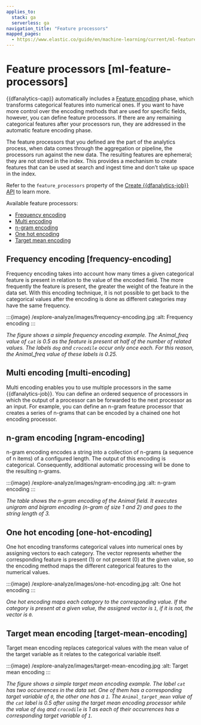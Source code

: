 ```yaml
---
applies_to:
  stack: ga
  serverless: ga
navigation_title: "Feature processors"
mapped_pages:
  - https://www.elastic.co/guide/en/machine-learning/current/ml-feature-processors.html
---
```


# Feature processors [ml-feature-processors]

{{dfanalytics-cap}} automatically includes a [Feature encoding](ml-feature-encoding.md) phase, which transforms categorical features into numerical ones. If you want to have more control over the encoding methods that are used for specific fields, however, you can define  feature processors. If there are any remaining categorical features after your processors run, they are addressed in the automatic feature encoding phase.

The feature processors that you defined are the part of the analytics process, when data comes through the aggregation or pipeline, the processors run against the new data. The resulting features are ephemeral; they are not stored in the index. This provides a mechanism to create features that can be used at search and ingest time and don’t take up space in the index.

Refer to the `feature_processors` property of the [Create {{dfanalytics-job}} API](https://www.elastic.co/docs/api/doc/elasticsearch/operation/operation-ml-put-data-frame-analytics) to learn more.

Available feature processors:

* [Frequency encoding](#frequency-encoding)
* [Multi encoding](#multi-encoding)
* [n-gram encoding](#ngram-encoding)
* [One hot encoding](#one-hot-encoding)
* [Target mean encoding](#target-mean-encoding)

## Frequency encoding [frequency-encoding]

Frequency encoding takes into account how many times a given categorical feature is present in relation to the value of the encoded field.
The more frequently the feature is present, the greater the weight of the feature in the data set.
With this encoding technique, it is not possible to get back to the categorical values after the encoding is done as different categories may have the same frequency.

:::{image} /explore-analyze/images/frequency-encoding.jpg
:alt: Frequency encoding
:::

*The figure shows a simple frequency encoding example. The Animal_freq value of `cat` is 0.5 as the feature is present at half of the number of related values. The labels `dog` and `crocodile` occur only once each. For this reason, the Animal_freq value of these labels is 0.25.*

## Multi encoding [multi-encoding]  

Multi encoding enables you to use multiple processors in the same {{dfanalytics-job}}.
You can define an ordered sequence of processors in which the output of a processor can be forwarded to the next processor as an input.
For example, you can define an n-gram feature processor that creates a series of n-grams that can be encoded by a chained one hot encoding processor.

## n-gram encoding [ngram-encoding]

n-gram encoding encodes a string into a collection of n-grams (a sequence of n items) of a configured length.
The output of this encoding is categorical.
Consequently, additional automatic processing will be done to the resulting n-grams.

:::{image} /explore-analyze/images/ngram-encoding.jpg
:alt: n-gram encoding
:::

*The table shows the n-gram encoding of the Animal field. It executes unigram and bigram encoding (n-gram of size 1 and 2) and goes to the string length of 3.*

## One hot encoding [one-hot-encoding]

One hot encoding transforms categorical values into numerical ones by assigning vectors to each category.
The vector represents whether the corresponding feature is present (1) or not present (0) at the given value, so the encoding method maps the different categorical features to the numerical values.

:::{image} /explore-analyze/images/one-hot-encoding.jpg
:alt: One hot encoding
:::

*One hot encoding maps each category to the corresponding value. If the category is present at a given value, the assigned vector is `1`, if it is not, the vector is `0`.*

## Target mean encoding [target-mean-encoding]

Target mean encoding replaces categorical values with the mean value of the target variable as it relates to the categorical variable itself.

:::{image} /explore-analyze/images/target-mean-encoding.jpg
:alt: Target mean encoding
:::

*The figure shows a simple target mean encoding example. The label `cat` has two occurrences in the data set. One of them has a corresponding target variable of `0`, the other one has a `1`.  The `Animal_target_mean` value of the `cat` label is 0.5 after using the target mean encoding processor while the value of `dog` and `crocodile` is 1 as each of their occurrences has a corresponding target variable of `1`.*
